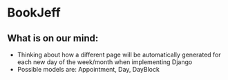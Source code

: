 # BookJeff  
## What is on our mind:  
- Thinking about how a different page will be automatically generated for each new day of the week/month when implementing Django  
- Possible models are: Appointment, Day, DayBlock